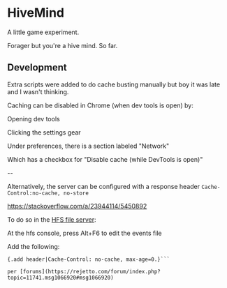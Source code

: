 # HiveMind

A little game experiment.

Forager but you're a hive mind. So far.

## Development

Extra scripts were added to do cache busting manually but boy it was late and I wasn't thinking.

Caching can be disabled in Chrome (when dev tools is open) by:

Opening dev tools 

Clicking the settings gear

Under preferences, there is a section labeled "Network"

Which has a checkbox for "Disable cache (while DevTools is open)"

--

Alternatively, the server can be configured with a response header `Cache-Control:no-cache, no-store`

https://stackoverflow.com/a/23944114/5450892

To do so in the [HFS file server](https://www.rejetto.com/hfs/):

At the hfs console, press Alt+F6 to edit the events file

Add the following:
```[+request]
{.add header|Cache-Control: no-cache, max-age=0.}```

per [forums](https://rejetto.com/forum/index.php?topic=11741.msg1066920#msg1066920)
